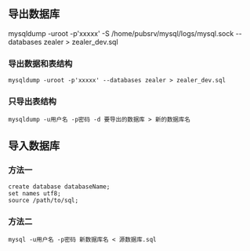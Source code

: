 
## 导出数据库

mysqldump -uroot -p'xxxxx' -S /home/pubsrv/mysql/logs/mysql.sock --databases zealer > zealer_dev.sql

### 导出数据和表结构
    mysqldump -uroot -p'xxxxx' --databases zealer > zealer_dev.sql

### 只导出表结构

    mysqldump -u用户名 -p密码 -d 要导出的数据库 > 新的数据库名

## 导入数据库
### 方法一
    create database databaseName;
    set names utf8;
    source /path/to/sql;

### 方法二
    mysql -u用户名 -p密码 新数据库名 < 源数据库.sql
